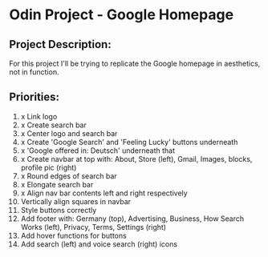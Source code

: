 # Odin Project - Google Homepage

## Project Description:
For this project I'll be trying to replicate the Google homepage in aesthetics, not in function.

## Priorities:
1. x Link logo 
2. x Create search bar
3. x Center logo and search bar
4. x Create 'Google Search' and 'Feeling Lucky' buttons underneath
5. x 'Google offered in: Deutsch' underneath that
6. x Create navbar at top with: About, Store (left), Gmail, Images, blocks, profile pic (right)
7. x Round edges of search bar
8. x Elongate search bar
9. x Align nav bar contents left and right respectively
10. Vertically align squares in navbar
11. Style buttons correctly
12. Add footer with: Germany (top), Advertising, Business, How Search Works (left), Privacy, Terms, Settings (right)
13. Add hover functions for buttons
14. Add search (left) and voice search (right) icons